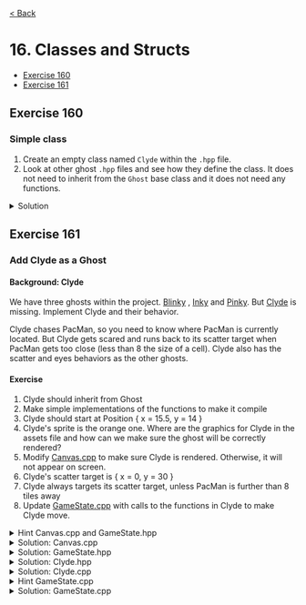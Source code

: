 [< Back](README.md)

# 16. Classes and Structs

* [Exercise 160](#exercise-160)
* [Exercise 161](#exercise-161)

## Exercise 160

### Simple class

1. Create an empty class named `Clyde` within the `.hpp` file.
2. Look at other ghost `.hpp` files and see how they define the class. It does not
   need to inherit from the `Ghost` base class and it does not need any functions.

<details>
   <summary>Solution</summary>

Clyde.hpp

```cpp
#pragma once

#include "Ghost.hpp"

namespace pacman {

class Clyde {

};

} // namespace pacman

```

Clyde.cpp

```cpp
#include "Clyde.hpp"

namespace pacman {

} // namespace pacman
```

</details>

## Exercise 161

### Add Clyde as a Ghost

#### Background: Clyde

We have three ghosts within the project. [Blinky](../../lib/include/Blinky.hpp)
, [Inky](../../lib/include/Inky.hpp)
and [Pinky](../../lib/include/Pinky.hpp). But [Clyde](../../lib/include/Clyde.hpp) is
missing. Implement Clyde and their behavior.

Clyde chases PacMan, so you need to know where PacMan is currently located. But Clyde
gets scared and runs back to its scatter target when PacMan gets too close (less than
8 the size of a cell). Clyde also has the scatter and eyes behaviors as the other
ghosts.

#### Exercise

1. Clyde should inherit from Ghost
2. Make simple implementations of the functions to make it compile
3. Clyde should start at Position { x = 15.5, y = 14 }
4. Clyde's sprite is the orange one. Where are the graphics for Clyde in the assets
   file and how can we make sure the ghost will be correctly rendered?
5. Modify [Canvas.cpp](../../lib/Canvas.cpp) to make sure Clyde is rendered.
   Otherwise, it will not appear on screen.
6. Clyde's scatter target is { x = 0, y = 30 }
7. Clyde always targets its scatter target, unless PacMan is further than 8 tiles away
8. Update [GameState.cpp](../../lib/GameState.cpp) with calls to the functions in
   Clyde to make Clyde move.

<details>
   <summary>Hint Canvas.cpp and GameState.hpp</summary>

Add a line to ´Canvas::render´ to make sure that Clyde is rendered. This requires a
change to [GameState.hpp](../../lib/include/GameState.hpp) also.

</details>

<details>
   <summary>Solution: Canvas.cpp</summary>

[Canvas.cpp](../../lib/Canvas.cpp)

```cpp
  // Call renderGhost with clyde
  renderGhost(gameState.clyde);
```

</details>

<details>
   <summary>Solution: GameState.hpp</summary>

[GameState.hpp](../../lib/include/GameState.hpp)

```cpp
  // Create a Clyde object in GameState together with the other ghosts
  Clyde clyde;
```

</details>

<details>
   <summary>Solution: Clyde.hpp</summary>

[Clyde.hpp](../../lib/include/Clyde.hpp)

```cpp
#pragma once

#include "Ghost.hpp"

namespace pacman {

class Clyde final : public Ghost {
public:
  explicit Clyde();
  void setTarget(Position pacManPos);

protected:
  double speed() const override;
  Position initialPosition() const override;

private:
  Position scatterTarget() const;
};

} // namespace pacman
```

</details>

<details>
   <summary>Solution: Clyde.cpp</summary>

[Clyde.cpp](../../lib/Clyde.cpp)

```cpp
#include "Clyde.hpp"

namespace pacman {

Clyde::Clyde()
  : Ghost(Atlas::Ghost::clyde) {
  pos = initialPosition();
}

double Clyde::speed() const {
  if (state == State::Eyes)
    return 2;
  if (state == State::Frightened)
    return 0.5;
  return 0.75;
}

void Clyde::setTarget(Position pacManPos) {
  if (state == State::Eyes) {
    target = initialPosition();
    return;
  }

  if (isInPen()) {
    target = penDoorPosition();
    return;
  }

  // Clyde always target its scatter target, unless pacman is further than 8 tiles away
  target = scatterTarget();
  if (state == State::Scatter) {
    return;
  }

  const auto distanceFomPacMan = std::hypot(pos.x - pacManPos.x, pos.y - pacManPos.y);
  if (distanceFomPacMan > 8) {
    target = pacManPos;
  }
}

Position Clyde::initialPosition() const {
  return { 15.5, 14 };
}

Position Clyde::scatterTarget() const {
  return { 0, 30 };
}

} // namespace pacman
```

</details>

<details>
   <summary>Hint GameState.cpp</summary>

Search for the other ghosts in the file and add similar calls for Clyde.

</details>

<details>
   <summary>Solution: GameState.cpp</summary>

[GameState.cpp](../../lib/GameState.cpp)

```cpp
  // In GameState::step
  clyde.setTarget(pacMan.position());
  clyde.update(delta);

  // In GameState::step
  checkCollision(clyde);

  // In GameState::handleDeathAnimation
  clyde.reset();

  // In GameState::eatPellets
  clyde.frighten();
```

</details>
